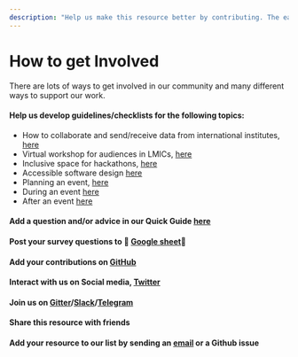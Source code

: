 ```yaml
---
description: "Help us make this resource better by contributing. The easiest way is to click on the button at the right \"Edit on Github\" on every page! \U0001F449 \U0001F449"
---
```


# How to get Involved

There are lots of ways to get involved in our community and many different ways to support our work.

#### Help us develop guidelines/checklists for the following topics:

* How to collaborate and send/receive data from international institutes, [here](https://selgebali.gitbook.io/opencider/what-we-do/quick-guide)
* Virtual workshop for audiences in LMICs, [here](https://selgebali.gitbook.io/opencider/what-we-do/checklists/virtual-workshop-for-audiences-in-lmics)
* Inclusive space for hackathons, [here](https://selgebali.gitbook.io/opencider/what-we-do/checklists/inclusive-space-for-the-hackathon)
* Accessible software design [here](https://selgebali.gitbook.io/opencider/what-we-do/checklists/accessible-software-design)
* Planning an event, [here](https://selgebali.gitbook.io/opencider/what-we-do/checklists/planning-an-event)
* During an event [here](https://selgebali.gitbook.io/opencider/what-we-do/checklists/during-an-event)
* After an event [here](https://selgebali.gitbook.io/opencider/what-we-do/checklists/after-an-event)

#### Add a question and/or advice in our Quick Guide [here](https://selgebali.gitbook.io/opencider/what-we-do/quick-guide)

#### Post your survey questions to 👏 [Google sheet](https://docs.google.com/spreadsheets/d/1S1Xcghi2Y7RqUCHcv6RTHtQogcSJVDb160SWDjnOcys/edit?usp=sharing)👏

#### Add your contributions on [GitHub](https://github.com/selgebali/OpenCider)

#### Interact with us on Social media, [Twitter](https://twitter.com/OpenCIDER)

#### Join us on [Gitter](https://gitter.im/OpenCider/community)/[Slack](https://join.slack.com/t/opencider/shared_invite/zt-f2717k4n-a~mY9EHxLfF_xOz9YdsBgQ)/[Telegram](https://t.me/opencider)

#### Share this resource with friends

#### Add your resource to our list by sending an [email](mailto:OpenCider@protonmail.com) or a Github issue



